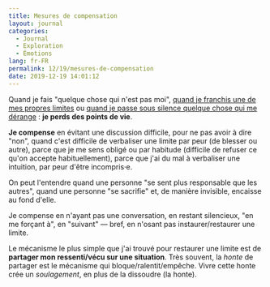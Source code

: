 ```yaml
---
title: Mesures de compensation
layout: journal
categories:
  - Journal
  - Exploration
  - Émotions
lang: fr-FR
permalink: 12/19/mesures-de-compensation
date: 2019-12-19 14:01:12
---
```


Quand je fais "quelque chose qui n'est pas moi", [quand je franchis une de mes propres limites](/2019/12/19/respecter-mes-limites) ou [quand je passe sous silence quelque chose qui me dérange](/2O19/12/19/limites-explicites) : **je perds des points de vie**.

**Je compense** en évitant une discussion difficile, pour ne pas avoir à dire "non", quand c'est difficile de verbaliser une limite par peur (de blesser ou autre), parce que je me sens obligé ou par habitude (difficile de refuser ce qu'on accepte habituellement), parce que j'ai du mal à verbaliser une intuition, par peur d'être incompris·e.

On peut l'entendre quand une personne "se sent plus responsable que les autres", quand une personne "se sacrifie" et, de manière invisible, encaisse au fond d'elle.

Je compense en n'ayant pas une conversation, en restant silencieux, "en me forçant à", en "suivant" — bref, en n'osant pas instaurer/restaurer une limite.

Le mécanisme le plus simple que j'ai trouvé pour restaurer une limite est de **partager mon ressenti/vécu sur une situation**. Très souvent, la _honte_ de partager est le mécanisme qui bloque/ralentit/empêche. Vivre cette honte crée un _soulagement_, en plus de la dissoudre (la honte).
